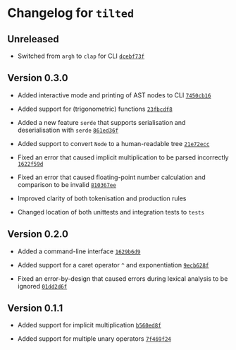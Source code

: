 # Changelog for `tilted`

## Unreleased

- Switched from `argh` to `clap` for CLI [`dcebf73f`]

[`dcebf73f`]: https://github.com/SaltedPeanutButter/cal/commit/dcebf73f7e67066553459f0c592709738be7e4ea

## Version 0.3.0

- Added interactive mode and printing of AST nodes to CLI [`7450cb16`]

- Added support for (trigonometric) functions [`23fbcdf8`]

- Added a new feature `serde` that supports serialisation and deserialisation with `serde` [`861ed36f`]

- Added support to convert `Node` to a human-readable tree [`21e72ecc`]

- Fixed an error that caused implicit multiplication to be parsed incorrectly [`1622f59d`]

- Fixed an error that caused floating-point number calculation and comparison to be invalid [`810367ee`]

- Improved clarity of both tokenisation and production rules

- Changed location of both unittests and integration tests to `tests`

[`7450cb16`]: https://github.com/SaltedPeanutButter/cal/commit/7450cb165dea47c73cccf3fd0910a0e4541d3055
[`23fbcdf8`]: https://github.com/SaltedPeanutButter/cal/commit/23fbcdf8bc38ad30725db7bbc723bcaef106afa6
[`861ed36f`]: https://github.com/SaltedPeanutButter/cal/commit/861ed36feb1b9c4f203777688406840c8c034d9a
[`21e72ecc`]: https://github.com/SaltedPeanutButter/cal/commit/21e72ecc653cfe7dab5a02c041cdd5cb9fc61540
[`1622f59d`]: https://github.com/SaltedPeanutButter/cal/commit/2f59d54b2ad2ec5ee2587febb0d97e38e170e6df
[`810367ee`]: https://github.com/SaltedPeanutButter/cal/commit/810367ee9682a943334f18c9b94eaca2740f9427

## Version 0.2.0

- Added a command-line interface [`1629b6d9`]

- Added support for a caret operator `^` and exponentiation [`9ecb628f`]

- Fixed an error-by-design that caused errors during lexical analysis to be ignored [`01dd2d6f`]

[`1629b6d9`]: https://github.com/SaltedPeanutButter/cal/commit/1629b6d9ad6cf17ec4e5924add407847bff929a4
[`9ecb628f`]: https://github.com/SaltedPeanutButter/cal/commit/9ecb628fc13d5e82c54a8c3cb27bf8dbd2aaa110
[`01dd2d6f`]: https://github.com/SaltedPeanutButter/cal/commit/01dd2d6f68d1c1a1794cf8576e45e0c10c4e9b54

## Version 0.1.1

- Added support for implicit multiplication [`b560ed8f`]

- Added support for multiple unary operators [`7f469f24`]

[`b560ed8f`]: https://github.com/SaltedPeanutButter/cal/commit/b560ed8f5b6202e5ffd145910cc117e826ad6c8f
[`7f469f24`]: https://github.com/SaltedPeanutButter/cal/commit/7f469f24a5aedb1f3b04dbbd0b95638b1e62057c

